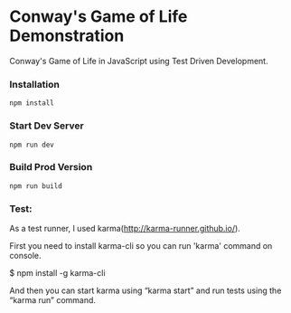 # Conway's Game of Life Demonstration

Conway's Game of Life in JavaScript using Test Driven Development.


### Installation

```
npm install
```

### Start Dev Server

```
npm run dev
```

### Build Prod Version

```
npm run build
```

### Test:


As a test runner, I used karma(http://karma-runner.github.io/).

First you need to install karma-cli so you can run 'karma' command on console.

$ npm install -g karma-cli

And then you can start karma using “karma start” and run tests using the “karma run” command.